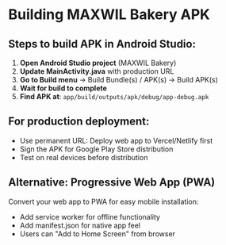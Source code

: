 # Building MAXWIL Bakery APK

## Steps to build APK in Android Studio:

1. **Open Android Studio project** (MAXWIL Bakery)
2. **Update MainActivity.java** with production URL
3. **Go to Build menu** → Build Bundle(s) / APK(s) → Build APK(s)
4. **Wait for build to complete**
5. **Find APK at**: `app/build/outputs/apk/debug/app-debug.apk`

## For production deployment:
- Use permanent URL: Deploy web app to Vercel/Netlify first
- Sign the APK for Google Play Store distribution
- Test on real devices before distribution

## Alternative: Progressive Web App (PWA)
Convert your web app to PWA for easy mobile installation:
- Add service worker for offline functionality
- Add manifest.json for native app feel
- Users can "Add to Home Screen" from browser